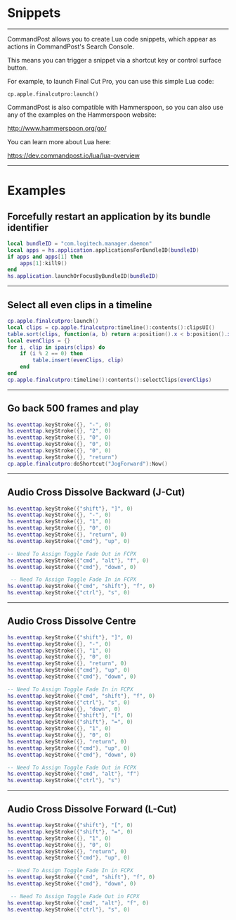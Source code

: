 # Snippets
---

CommandPost allows you to create Lua code snippets, which appear as actions in CommandPost's Search Console.

This means you can trigger a snippet via a shortcut key or control surface button.

For example, to launch Final Cut Pro, you can use this simple Lua code:

`cp.apple.finalcutpro:launch()`

CommandPost is also compatible with Hammerspoon, so you can also use any of the examples on the Hammerspoon website:

http://www.hammerspoon.org/go/

You can learn more about Lua here:

https://dev.commandpost.io/lua/lua-overview

---

# Examples

## Forcefully restart an application by its bundle identifier

```lua
local bundleID = "com.logitech.manager.daemon"
local apps = hs.application.applicationsForBundleID(bundleID)
if apps and apps[1] then
    apps[1]:kill9()
end
hs.application.launchOrFocusByBundleID(bundleID)
```

---

## Select all even clips in a timeline

```lua
cp.apple.finalcutpro:launch()
local clips = cp.apple.finalcutpro:timeline():contents():clipsUI()
table.sort(clips, function(a, b) return a:position().x < b:position().x end)
local evenClips = {}
for i, clip in ipairs(clips) do
    if (i % 2 == 0) then
        table.insert(evenClips, clip)
    end
end
cp.apple.finalcutpro:timeline():contents():selectClips(evenClips)
```

---

## Go back 500 frames and play

```lua
hs.eventtap.keyStroke({}, "-", 0)
hs.eventtap.keyStroke({}, "2", 0)
hs.eventtap.keyStroke({}, "0", 0)
hs.eventtap.keyStroke({}, "0", 0)
hs.eventtap.keyStroke({}, "0", 0)
hs.eventtap.keyStroke({}, "return")
cp.apple.finalcutpro:doShortcut("JogForward"):Now()
```

---

## Audio Cross Dissolve Backward (J-Cut)
```lua
hs.eventtap.keyStroke({"shift"}, "]", 0)
hs.eventtap.keyStroke({}, "-", 0)
hs.eventtap.keyStroke({}, "1", 0)
hs.eventtap.keyStroke({}, "0", 0)
hs.eventtap.keyStroke({}, "return", 0)
hs.eventtap.keyStroke({"cmd"}, "up", 0)

-- Need To Assign Toggle Fade Out in FCPX
hs.eventtap.keyStroke({"cmd", "alt"}, "f", 0)
hs.eventtap.keyStroke({"cmd"}, "down", 0)

 -- Need To Assign Toggle Fade In in FCPX
hs.eventtap.keyStroke({"cmd", "shift"}, "f", 0)
hs.eventtap.keyStroke({"ctrl"}, "s", 0)
```

---

## Audio Cross Dissolve Centre
```lua
hs.eventtap.keyStroke({"shift"}, "]", 0)
hs.eventtap.keyStroke({}, "-", 0)
hs.eventtap.keyStroke({}, "1", 0)
hs.eventtap.keyStroke({}, "0", 0)
hs.eventtap.keyStroke({}, "return", 0)
hs.eventtap.keyStroke({"cmd"}, "up", 0)
hs.eventtap.keyStroke({"cmd"}, "down", 0)

-- Need To Assign Toggle Fade In in FCPX
hs.eventtap.keyStroke({"cmd", "shift"}, "f", 0)
hs.eventtap.keyStroke({"ctrl"}, "s", 0)
hs.eventtap.keyStroke({}, "down", 0)
hs.eventtap.keyStroke({"shift"}, "[", 0)
hs.eventtap.keyStroke({"shift"}, "=", 0)
hs.eventtap.keyStroke({}, "1", 0)
hs.eventtap.keyStroke({}, "0", 0)
hs.eventtap.keyStroke({}, "return", 0)
hs.eventtap.keyStroke({"cmd"}, "up", 0)
hs.eventtap.keyStroke({"cmd"}, "down", 0)

-- Need To Assign Toggle Fade Out in FCPX
hs.eventtap.keyStroke({"cmd", "alt"}, "f")
hs.eventtap.keyStroke({"ctrl"}, "s")
```

---

## Audio Cross Dissolve Forward (L-Cut)
```lua
hs.eventtap.keyStroke({"shift"}, "[", 0)
hs.eventtap.keyStroke({"shift"}, "=", 0)
hs.eventtap.keyStroke({}, "1", 0)
hs.eventtap.keyStroke({}, "0", 0)
hs.eventtap.keyStroke({}, "return", 0)
hs.eventtap.keyStroke({"cmd"}, "up", 0)

-- Need To Assign Toggle Fade In in FCPX
hs.eventtap.keyStroke({"cmd", "shift"}, "f", 0)
hs.eventtap.keyStroke({"cmd"}, "down", 0)

 -- Need To Assign Toggle Fade Out in FCPX
hs.eventtap.keyStroke({"cmd", "alt"}, "f", 0)
hs.eventtap.keyStroke({"ctrl"}, "s", 0)
```